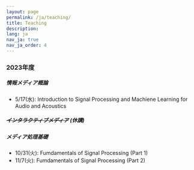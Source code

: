 ```yaml
---
layout: page
permalink: /ja/teaching/
title: Teaching
description:
lang: ja 
nav_ja: true
nav_ja_order: 4
---
```


### 2023年度

##### 情報メディア概論
- 5/17(水): Introduction to Signal Processing and Machiene Learning for Audio and Acoustics

##### ~~インタラクティブメディア~~ (休講)

##### メディア処理基礎
- 10/31(火): Fumdamentals of Signal Processing (Part 1) [<i class="fas fa-file-powerpoint"></i>](/assets/pdf/teaching/fund-media-proc2023-1.pdf)
- 11/7(火): Fumdamentals of Signal Processing (Part 2) [<i class="fas fa-file-powerpoint"></i>](/assets/pdf/teaching/fund-media-proc2023-2.pdf)
